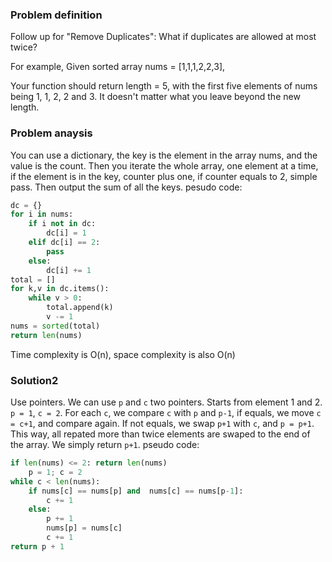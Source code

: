 ### Problem definition
Follow up for "Remove Duplicates":
What if duplicates are allowed at most twice?

For example,
Given sorted array nums = [1,1,1,2,2,3],

Your function should return length = 5, with the first five elements of nums being 1, 1, 2, 2 and 3. It doesn't matter what you leave beyond the new length.

### Problem anaysis
You can use a dictionary, the key is the element in the array nums, and the value is the count. Then you iterate the whole array, one element at a time, if the element is in the key, counter plus one, if counter equals to 2, simple pass. Then output the sum of all the keys.
pesudo code:
```python
dc = {}
for i in nums:
    if i not in dc:
        dc[i] = 1
    elif dc[i] == 2:
        pass
    else:
        dc[i] += 1
total = []
for k,v in dc.items():
    while v > 0:
        total.append(k)
        v -= 1
nums = sorted(total)
return len(nums)
```
Time complexity is O(n), space complexity is also O(n)

### Solution2
Use pointers. We can use `p` and `c` two pointers. Starts from element 1 and 2. `p = 1`, `c = 2`. For each `c`, we compare `c` with `p` and `p-1`, if equals, we move `c = c+1`, and compare again. If not equals, we swap `p+1` with `c`, and `p = p+1`. This way, all repated more than twice elements are swaped to the end of the array. We simply return `p+1`.
pseudo code:
```python
if len(nums) <= 2: return len(nums)
    p = 1; c = 2
while c < len(nums):
    if nums[c] == nums[p] and  nums[c] == nums[p-1]:
        c += 1
    else:
        p += 1
        nums[p] = nums[c]
        c += 1
return p + 1
```